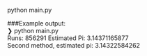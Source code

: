 python main.py

###Example output: </br>
 ❯ python main.py </br>
Runs: 856291 Estimated Pi: 3.14371165877 </br>
Second method, estimated pi: 3.14322584262 </br>

